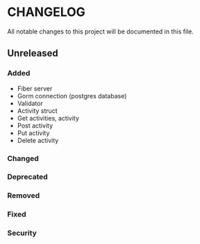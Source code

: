 # CHANGELOG

All notable changes to this project will be documented in this file.

<!--
Copy/paste this template below whenever you're doing a new release
Please respect Release version and date format: X.Y.Z - YYYY-MM-DD
ex: ## 1.5.4 - 2021-02-15

## Unreleased

### Added

### Changed

### Deprecated

### Removed

### Fixed

### Security
-->

## Unreleased

### Added

- Fiber server
- Gorm connection (postgres database)
- Validator
- Activity struct
- Get activities, activity
- Post activity
- Put activity
- Delete activity

### Changed

### Deprecated

### Removed

### Fixed

### Security
